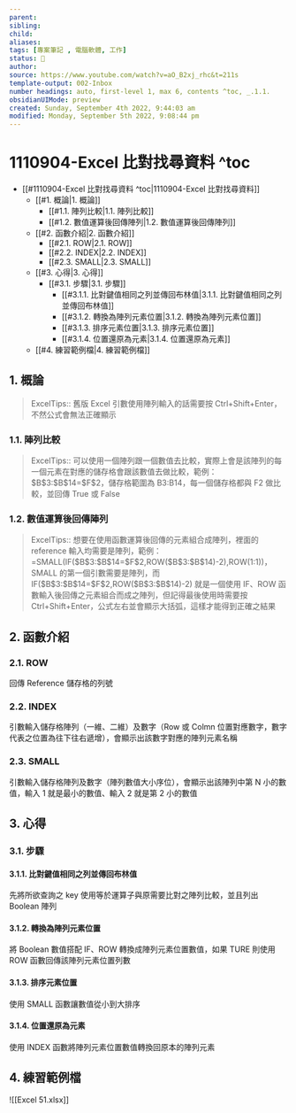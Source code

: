 ```yaml
---
parent: 
sibling: 
child: 
aliases: 
tags: [專案筆記 , 電腦軟體, 工作]
status: 🌱
author: 
source: https://www.youtube.com/watch?v=aO_B2xj_rhc&t=211s
template-output: 002-Inbox
number headings: auto, first-level 1, max 6, contents ^toc, _.1.1.
obsidianUIMode: preview 
created: Sunday, September 4th 2022, 9:44:03 am
modified: Monday, September 5th 2022, 9:08:44 pm
---
```

# 1110904-Excel 比對找尋資料 ^toc

- [[#1110904-Excel 比對找尋資料 ^toc|1110904-Excel 比對找尋資料]]
	- [[#1. 概論|1. 概論]]
		- [[#1.1. 陣列比較|1.1. 陣列比較]]
		- [[#1.2. 數值運算後回傳陣列|1.2. 數值運算後回傳陣列]]
	- [[#2. 函數介紹|2. 函數介紹]]
		- [[#2.1. ROW|2.1. ROW]]
		- [[#2.2. INDEX|2.2. INDEX]]
		- [[#2.3. SMALL|2.3. SMALL]]
	- [[#3. 心得|3. 心得]]
		- [[#3.1. 步驟|3.1. 步驟]]
			- [[#3.1.1. 比對鍵值相同之列並傳回布林值|3.1.1. 比對鍵值相同之列並傳回布林值]]
			- [[#3.1.2. 轉換為陣列元素位置|3.1.2. 轉換為陣列元素位置]]
			- [[#3.1.3. 排序元素位置|3.1.3. 排序元素位置]]
			- [[#3.1.4. 位置還原為元素|3.1.4. 位置還原為元素]]
	- [[#4. 練習範例檔|4. 練習範例檔]]

## 1. 概論

> ExcelTips:: 舊版 Excel 引數使用陣列輸入的話需要按 Ctrl+Shift+Enter，不然公式會無法正確顯示

### 1.1. 陣列比較

> ExcelTips:: 可以使用一個陣列跟一個數值去比較，實際上會是該陣列的每一個元素在對應的儲存格會跟該數值去做比較，範例：\$B\$3:\$B\$14=\$F\$2，儲存格範圍為 B3:B14，每一個儲存格都與 F2 做比較，並回傳 True 或 False

### 1.2. 數值運算後回傳陣列
> ExcelTips:: 想要在使用函數運算後回傳的元素組合成陣列，裡面的 reference 輸入均需要是陣列，範例：=SMALL(IF(\$B\$3:\$B\$14=\$F\$2,ROW(\$B\$3:\$B\$14)-2),ROW(1:1))，SMALL 的第一個引數需要是陣列，而 IF(\$B\$3:\$B\$14=\$F\$2,ROW(\$B\$3:\$B\$14)-2) 就是一個使用 IF、ROW 函數輸入後回傳之元素組合而成之陣列，但記得最後使用時需要按 Ctrl+Shift+Enter，公式左右並會顯示大括弧，這樣才能得到正確之結果
> 
## 2. 函數介紹

### 2.1. ROW
回傳 Reference 儲存格的列號

### 2.2. INDEX
引數輸入儲存格陣列（一維、二維）及數字（Row 或 Colmn 位置對應數字，數字代表之位置為往下往右遞增），會顯示出該數字對應的陣列元素名稱

### 2.3. SMALL
引數輸入儲存格陣列及數字（陣列數值大小序位），會顯示出該陣列中第 N 小的數值，輸入 1 就是最小的數值、輸入 2 就是第 2 小的數值

## 3. 心得
### 3.1. 步驟
#### 3.1.1. 比對鍵值相同之列並傳回布林值
先將所欲查詢之 key 使用等於運算子與原需要比對之陣列比較，並且列出 Boolean 陣列
#### 3.1.2. 轉換為陣列元素位置
將 Boolean 數值搭配 IF、ROW 轉換成陣列元素位置數值，如果 TURE 則使用 ROW 函數回傳該陣列元素位置列數
#### 3.1.3. 排序元素位置
使用 SMALL 函數讓數值從小到大排序
#### 3.1.4. 位置還原為元素
使用 INDEX 函數將陣列元素位置數值轉換回原本的陣列元素

## 4. 練習範例檔
![[Excel 51.xlsx]]